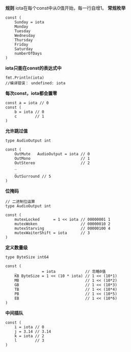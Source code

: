 **规则**
iota在每个const中从0值开始，每一行自增1。
**常规枚举**
```
const (
	Sunday = iota
	Monday
	Tuesday
	Wednesday
	Thursday
	Friday
	Saturday
	numberOfDays
)
```
**iota只能在const的表达式中**
```
fmt.Println(iota)  
//编译错误： undefined: iota
```
**每次const，iota都会置零**
```
const a = iota // 0
const (
	b = iota // 0
	c        // 1
)
```
**允许跳过值**
```
type AudioOutput int

const (
	OutMute   AudioOutput = iota // 0
	OutMono                      // 1
	OutStereo                    // 2
	_
	_
	OutSurround // 5
)
```
**位掩码**
```
// 二进制位运算
type AudioOutput int

const (
	mutexLocked      = 1 << iota // 00000001 1
	mutexWoken                   // 00000010 2
	mutexStarving                // 00000100 4
	mutexWaiterShift = iota      // 3
)
```
**定义数量级**
```
type ByteSize int64

const (
	_           = iota             // 忽略0值
	KB ByteSize = 1 << (10 * iota) // 1 << (10*1)
	MB                             // 1 << (10*2)
	GB                             // 1 << (10*3)
	TB                             // 1 << (10*4)
	PB                             // 1 << (10*5)
	EB                             // 1 << (10*6)
)
```
**中间插队**
```
const (
	i = iota // 0
	j = 3.14 // 3.14
	k = iota // 2
	l        // 3
)
```

